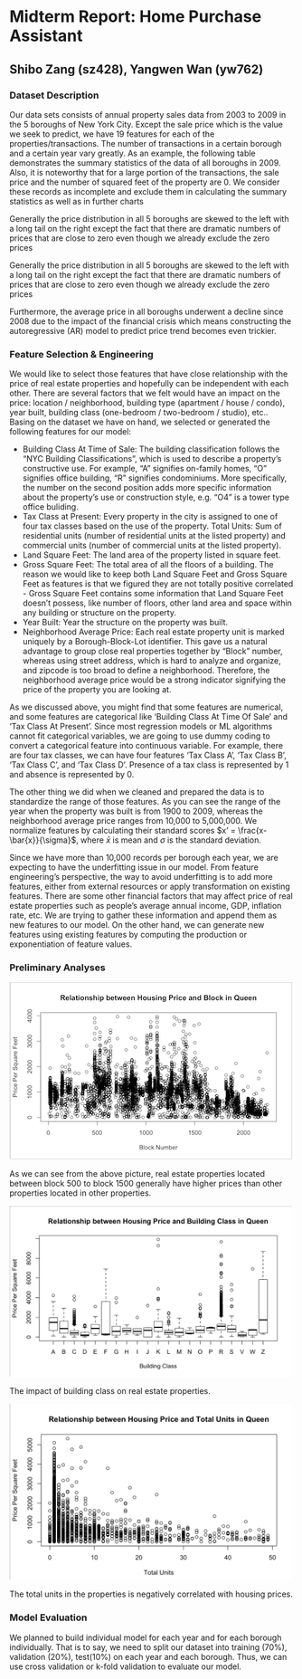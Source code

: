 # Midterm Report: Home Purchase Assistant
## Shibo Zang (sz428), Yangwen Wan (yw762)

### Dataset Description
Our data sets consists of annual property sales data from 2003 to 2009 in the 5 boroughs of New York City. Except the sale price which is the value we seek to predict, we have 19 features for each of the properties/transactions. The number of transactions in a certain borough and a certain year vary greatly. As an example, the following table demonstrates the summary statistics of the data of all boroughs in 2009. Also, it is noteworthy that for a large portion of the transactions, the sale price and the number of squared feet of the property are 0. We consider these records as incomplete and exclude them in calculating the summary statistics as well as in further charts

Generally the price distribution in all 5 boroughs are skewed to the left with a long tail on the right except the fact that there are dramatic numbers of prices that are close to zero even though we already exclude the zero prices

Generally the price distribution in all 5 boroughs are skewed to the left with a long tail on the right except the fact that there are dramatic numbers of prices that are close to zero even though we already exclude the zero prices

Furthermore, the average price in all boroughs underwent a decline since 2008 due to the impact of the financial crisis which means constructing the autoregressive (AR) model to predict price trend becomes even trickier.

### Feature Selection & Engineering
We would like to select those features that have close relationship with the price of real estate properties and hopefully can be independent with each other. There are several factors that we felt would have an impact on the price: location / neighborhood, building type (apartment / house / condo), year built, building class (one-bedroom / two-bedroom / studio), etc.. Basing on the dataset we have on hand, we selected or generated the following features for our model:

- Building Class At Time of Sale: The building classification follows the “NYC Building Classifications”, which is used to describe a property’s constructive use. For example, “A” signifies on-family homes, “O” signifies office building, “R” signifies condominiums. More specifically, the number on the second position adds more specific information about the property’s use or construction style, e.g. “O4” is a tower type office buliding.
- Tax Class at Present: Every property in the city is assigned to one of four tax classes based on the use of the property.
Total Units: Sum of residential units (number of residential units at the listed property) and commercial units (number of commercial units at the listed property).
- Land Square Feet: The land area of the property listed in square feet.
- Gross Square Feet: The total area of all the floors of a building. The reason we would like to keep both Land Square Feet and Gross Square Feet as features is that we figured they are not totally positive correlated - Gross Square Feet contains some information that Land Square Feet doesn’t possess, like number of floors, other land area and space within any building or structure on the property.
- Year Built: Year the structure on the property was built.
- Neighborhood Average Price: Each real estate property unit is marked uniquely by a Borough-Block-Lot identifier. This gave us a natural advantage to group close real properties together by “Block” number, whereas using street address, which is hard to analyze and organize, and zipcode is too broad to define a neighborhood. Therefore, the neighborhood average price would be a strong indicator signifying the price of the property you are looking at.  

As we discussed above, you might find that some features are numerical, and some features are categorical like ‘Building Class At Time Of Sale’ and ‘Tax Class At Present’. Since most regression models or ML algorithms cannot fit categorical variables, we are going to use dummy coding to convert a categorical feature into continuous variable. For example, there are four tax classes, we can have four features ‘Tax Class A’, ‘Tax Class B’, ‘Tax Class C’, and ‘Tax Class D’. Presence of a tax class is represented by 1 and absence is represented by 0.  

The other thing we did when we cleaned and prepared the data is to standardize the range of those features. As you can see the range of the year when the property was built is from 1900 to 2009, whereas the neighborhood average price ranges from 10,000 to 5,000,000. We normalize features by calculating their standard scores $x’ = \frac{x-\bar{x}}{\sigma}$, where $\bar{x}$ is mean and $\sigma$ is the standard deviation.  

Since we have more than 10,000 records per borough each year, we are expecting to have the underfitting issue in our model. From feature engineering’s perspective, the way to avoid underfitting is to add more features, either from external resources or apply transformation on existing features. There are some other financial factors that may affect price of real estate properties such as people’s average annual income, GDP, inflation rate, etc. We are trying to gather these information and append them as new features to our model. On the other hand, we can generate new features using existing features by computing the production or exponentiation of feature values.

### Preliminary Analyses
<img src="./image/Housing Price - Block.png" width="500">  

As we can see from the above picture, real estate properties located between block 500 to block 1500 generally have higher prices than other properties located in other properties.  

<img src="./image/Housing Price - Building Class.png" width="500">   

The impact of building class on real estate properties.  

<img src="./image/Housing Price - Total Units.png" width="500">  

The total units in the properties is negatively correlated with housing prices.

### Model Evaluation
We planned to build individual model for each year and for each borough individually. That is to say, we need to split our dataset into training (70%), validation (20%), test(10%) on each year and each borough. Thus, we can use cross validation or k-fold validation to evaluate our model.